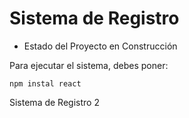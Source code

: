 <h1>Sistema de Registro</h1>

- Estado del Proyecto en Construcción

Para ejecutar el sistema, debes poner:

```npm instal react```

Sistema de Registro 2
